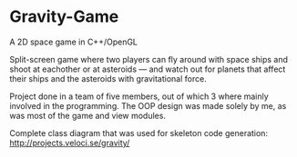 # Gravity-Game

A 2D space game in C++/OpenGL

Split-screen game where two players can fly around with space ships and shoot at eachother or at asteroids — and watch out for planets that affect their ships and the asteroids with gravitational force.

Project done in a team of five members, out of which 3 where mainly involved in the programming. The OOP design was made solely by me, as was most of the game and view modules.

Complete class diagram that was used for skeleton code generation: http://projects.veloci.se/gravity/
